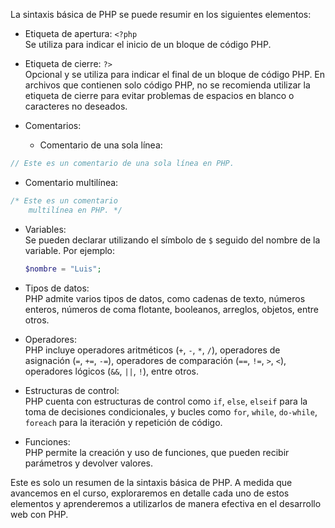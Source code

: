 La sintaxis básica de PHP se puede resumir en los siguientes elementos:

- Etiqueta de apertura: `<?php`  
  Se utiliza para indicar el inicio de un bloque de código PHP.

- Etiqueta de cierre: `?>`  
  Opcional y se utiliza para indicar el final de un bloque de código PHP. En archivos que contienen solo código PHP, no se recomienda utilizar la etiqueta de cierre para evitar problemas de espacios en blanco o caracteres no deseados.

- Comentarios:  
  - Comentario de una sola línea: 
```php
// Este es un comentario de una sola línea en PHP.
```

  - Comentario multilínea: 
```php
/* Este es un comentario
	multilínea en PHP. */
````

- Variables:  
  Se pueden declarar utilizando el símbolo de `$` seguido del nombre de la variable. Por ejemplo:
  
   ```php
   $nombre = "Luis";
   ```

- Tipos de datos:  
  PHP admite varios tipos de datos, como cadenas de texto, números enteros, números de coma flotante, booleanos, arreglos, objetos, entre otros.

- Operadores:  
  PHP incluye operadores aritméticos (`+`, `-`, `*`, `/`), operadores de asignación (`=`, `+=`, `-=`), operadores de comparación (`==`, `!=`, `>`, `<`), operadores lógicos (`&&`, `||`, `!`), entre otros.

- Estructuras de control:  
  PHP cuenta con estructuras de control como `if`, `else`, `elseif` para la toma de decisiones condicionales, y bucles como `for`, `while`, `do-while`, `foreach` para la iteración y repetición de código.

- Funciones:  
  PHP permite la creación y uso de funciones, que pueden recibir parámetros y devolver valores.

Este es solo un resumen de la sintaxis básica de PHP. A medida que avancemos en el curso, exploraremos en detalle cada uno de estos elementos y aprenderemos a utilizarlos de manera efectiva en el desarrollo web con PHP.